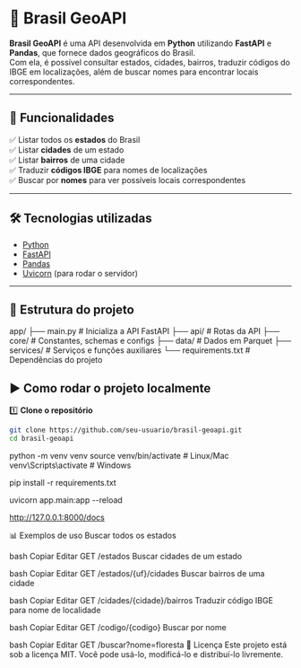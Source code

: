# 📍 Brasil GeoAPI

**Brasil GeoAPI** é uma API desenvolvida em **Python** utilizando **FastAPI** e **Pandas**, que fornece dados geográficos do Brasil.  
Com ela, é possível consultar estados, cidades, bairros, traduzir códigos do IBGE em localizações, além de buscar nomes para encontrar locais correspondentes.

---

## 🚀 Funcionalidades

✅ Listar todos os **estados** do Brasil  
✅ Listar **cidades** de um estado  
✅ Listar **bairros** de uma cidade  
✅ Traduzir **códigos IBGE** para nomes de localizações  
✅ Buscar por **nomes** para ver possíveis locais correspondentes  

---

## 🛠️ Tecnologias utilizadas

- [Python](https://www.python.org/)  
- [FastAPI](https://fastapi.tiangolo.com/)  
- [Pandas](https://pandas.pydata.org/)  
- [Uvicorn](https://www.uvicorn.org/) (para rodar o servidor)

---

## 📂 Estrutura do projeto
app/
├── main.py # Inicializa a API FastAPI
├── api/ # Rotas da API
├── core/ # Constantes, schemas e configs
├── data/ # Dados em Parquet
├── services/ # Serviços e funções auxiliares
└── requirements.txt # Dependências do projeto

## ▶️ Como rodar o projeto localmente

1️⃣ **Clone o repositório**
```bash
git clone https://github.com/seu-usuario/brasil-geoapi.git
cd brasil-geoapi
```

python -m venv venv
source venv/bin/activate   # Linux/Mac
venv\Scripts\activate      # Windows

pip install -r requirements.txt

uvicorn app.main:app --reload

http://127.0.0.1:8000/docs




📊 Exemplos de uso
Buscar todos os estados

bash
Copiar
Editar
GET /estados
Buscar cidades de um estado

bash
Copiar
Editar
GET /estados/{uf}/cidades
Buscar bairros de uma cidade

bash
Copiar
Editar
GET /cidades/{cidade}/bairros
Traduzir código IBGE para nome de localidade

bash
Copiar
Editar
GET /codigo/{codigo}
Buscar por nome

bash
Copiar
Editar
GET /buscar?nome=floresta
📜 Licença
Este projeto está sob a licença MIT. Você pode usá-lo, modificá-lo e distribuí-lo livremente.